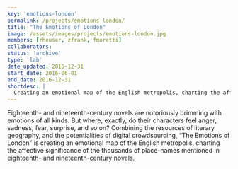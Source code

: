 ```yaml
---
key: 'emotions-london'
permalink: /projects/emotions-london/
title: "The Emotions of London"
image: /assets/images/projects/emotions-london.jpg
members: [rheuser, zfrank, fmoretti]
collaborators:
status: 'archive'
type: 'lab'
date_updated: 2016-12-31
start_date: 2016-06-01
end_date: 2016-12-31
shortdesc: |
  Creating an emotional map of the English metropolis, charting the affective significance of place-names mentioned in 18th & 19th century novels
---
```


Eighteenth- and nineteenth-century novels are notoriously brimming with emotions of all kinds. But where, exactly, do their characters feel anger, sadness, fear, surprise, and so on? Combining the resources of literary geography, and the potentialities of digital crowdsourcing, “The Emotions of London” is creating an emotional map of the English metropolis, charting the affective significance of the thousands of place-names mentioned in eighteenth- and nineteenth-century novels.
